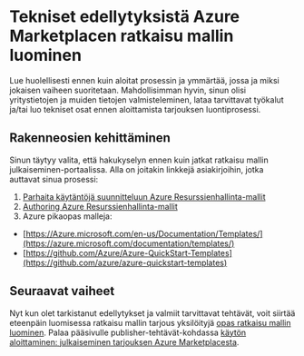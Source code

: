 <properties
   pageTitle="Tekniset edellytyksistä ratkaisu mallin luominen Marketplacen | Microsoft Azure"
   description="Tietoja vaatimukset ratkaisun käyttöönotto ja myydä Azure Marketplace-mallin luominen"
   services="marketplace-publishing"
   documentationCenter=""
   authors="HannibalSII"
   manager="hascipio"
   editor=""/>

<tags
   ms.service="marketplace"
   ms.devlang="na"
   ms.topic="article"
   ms.tgt_pltfrm="na"
   ms.workload="na"
   ms.date="01/28/2016"
   ms.author="hascipio; v-divte" />

# <a name="technical-prerequisites-for-creating-a-solution-template-for-the-azure-marketplace"></a>Tekniset edellytyksistä Azure Marketplacen ratkaisu mallin luominen
Lue huolellisesti ennen kuin aloitat prosessin ja ymmärtää, jossa ja miksi jokaisen vaiheen suoritetaan. Mahdollisimman hyvin, sinun olisi yritystietojen ja muiden tietojen valmisteleminen, lataa tarvittavat työkalut ja/tai luo tekniset osat ennen aloittamista tarjouksen luontiprosessi.  

## <a name="developing-building-blocks"></a>Rakenneosien kehittäminen
Sinun täytyy valita, että hakukyselyn ennen kuin jatkat ratkaisu mallin julkaiseminen-portaalissa. Alla on joitakin linkkejä asiakirjoihin, jotka auttavat sinua prosessi:

1. [Parhaita käytäntöjä suunnitteluun Azure Resurssienhallinta-mallit](../best-practices-resource-manager-design-templates.md)
2. [Authoring Azure Resurssienhallinta-mallit](../resource-group-authoring-templates.md)
3. Azure pikaopas malleja:
  - [https://Azure.microsoft.com/en-us/Documentation/Templates/](https://azure.microsoft.com/documentation/templates/)
  - [https://github.com/Azure/Azure-QuickStart-Templates](https://github.com/azure/azure-quickstart-templates)

## <a name="next-steps"></a>Seuraavat vaiheet
Nyt kun olet tarkistanut edellytykset ja valmiit tarvittavat tehtävät, voit siirtää eteenpäin luomisessa ratkaisu mallin tarjous yksilöityjä [opas ratkaisu mallin luominen](marketplace-publishing-solution-template-creation.md). Palaa pääsivulle publisher-tehtävät-kohdassa [käytön aloittaminen: julkaiseminen tarjouksen Azure Marketplacesta](marketplace-publishing-getting-started.md).


[link-acct]:marketplace-publishing-accounts-creation-registration.md
